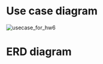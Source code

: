 # Use case diagram
<img src="https://sun9-13.userapi.com/impg/2t5lLHV_Exu28WrBmrM3WdiUdZTmJebx4sVtYw/-wf_MoyEBBU.jpg?size=1161x902&quality=96&sign=33a43809e97f4acbee7aca07c4927b9b&type=album" alt="usecase_for_hw6">

# ERD diagram